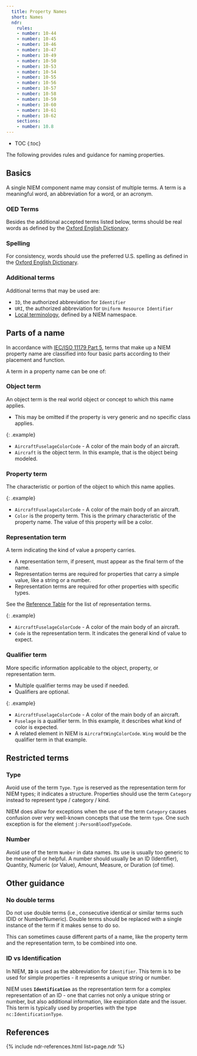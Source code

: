 ```yaml
---
  title: Property Names
  short: Names
  ndr:
    rules:
    - number: 10-44
    - number: 10-45
    - number: 10-46
    - number: 10-47
    - number: 10-49
    - number: 10-50
    - number: 10-53
    - number: 10-54
    - number: 10-55
    - number: 10-56
    - number: 10-57
    - number: 10-58
    - number: 10-59
    - number: 10-60
    - number: 10-61
    - number: 10-62
    sections:
    - number: 10.8
---
```


- TOC
{:toc}

The following provides rules and guidance for naming properties.

## Basics

A single NIEM component name may consist of multiple terms. A term is a meaningful word, an abbreviation for a word, or an acronym.

### OED Terms

Besides the additional accepted terms listed below, terms should be real words as defined by the [Oxford English Dictionary](http://www.oxforddictionaries.com/).

### Spelling

For consistency, words should use the preferred U.S. spelling as defined in the [Oxford English Dictionary](http://www.oxforddictionaries.com/).

### Additional terms

Additional terms that may be used are:
- `ID`, the authorized abbreviation for `Identifier`
- `URI`, the authorized abbreviation for `Uniform Resource Identifier`
- [Local terminology](../../local-term), defined by a NIEM namespace.

## Parts of a name

In accordance with [IEC/ISO 11179 Part 5](http://metadata-standards.org/11179/), terms that make up a NIEM property name are classified into four basic parts according to their placement and function.

A term in a property name can be one of:

### Object term

An object term is the real world object or concept to which this name applies.

- This may be omitted if the property is very generic and no specific class applies.

{: .example}
- `AircraftFuselageColorCode` - A color of the main body of an aircraft.
- `Aircraft` is the object term.  In this example, that is the object being modeled.

### Property term

The characteristic or portion of the object to which this name applies.

{: .example}
- `AircraftFuselageColorCode` - A color of the main body of an aircraft.
- `Color` is the property term.  This is the primary characteristic of the property name.  The value of this property will be a color.

### Representation term

A term indicating the kind of value a property carries.

- A representation term, if present, must appear as the final term of the name.
- Representation terms are required for properties that carry a simple value, like a string or a number.
- Representation terms are required for other properties with specific types.

See the [Reference Table](../table) for the list of representation terms.

{: .example}
- `AircraftFuselageColorCode` - A color of the main body of an aircraft.
- `Code` is the representation term.  It indicates the general kind of value to expect.

### Qualifier term

More specific information applicable to the object, property, or representation term.

- Multiple qualifier terms may be used if needed.
- Qualifiers are optional.

{: .example}
- `AircraftFuselageColorCode` - A color of the main body of an aircraft.
- `Fuselage` is a qualifier term.  In this example, it describes what kind of color is expected.
- A related element in NIEM is `AircraftWingColorCode`.  `Wing` would be the qualifier term in that example.

## Restricted terms

### Type

Avoid use of the term `Type`.  `Type` is reserved as the representation term for NIEM types; it indicates a structure.  Properties should use the term `Category` instead to represent type / category / kind.

NIEM does allow for exceptions when the use of the term `Category` causes confusion over very well-known concepts that use the term `type`.  One such exception is for the element `j:PersonBloodTypeCode`.

### Number

Avoid use of the term `Number` in data names.  Its use is usually too generic to be meaningful or helpful.  A number should usually be an ID (Identifier), Quantity, Numeric (or Value), Amount, Measure, or Duration (of time).

## Other guidance

### No double terms

Do not use double terms (i.e., consecutive identical or similar terms such IDID or NumberNumeric).  Double terms should be replaced with a single instance of the term if it makes sense to do so.

This can sometimes cause different parts of a name, like the property term and the representation term, to be combined into one.

### ID vs Identification

In NIEM, **`ID`** is used as the abbreviation for `Identifier`.  This term is to be used for simple properties - it represents a unique string or number.

NIEM uses **`Identification`** as the representation term for a complex representation of an ID - one that carries not only a unique string or number, but also additional information, like expiration date and the issuer.  This term is typically used by properties with the type `nc:IdentificationType`.

## References

{% include ndr-references.html list=page.ndr %}
